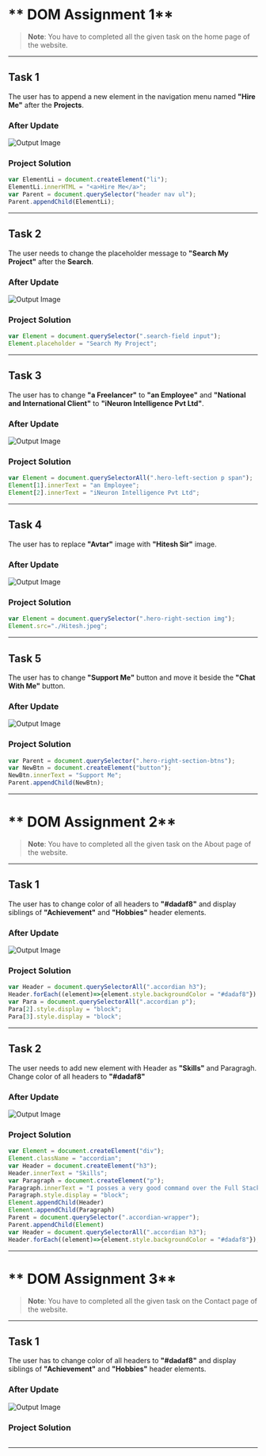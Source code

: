 # ** DOM Assignment 1**
>**Note**: You have to completed all the given task on the home page of the website.

---

## **Task 1**

The user has to append a new element in the navigation menu named **"Hire Me"** after the **Projects**.

### **After Update**
![Output Image](./firstAssignmentImage/task1Output.png)

### **Project Solution**
```js
var ElementLi = document.createElement("li");
ElementLi.innerHTML = "<a>Hire Me</a>";
var Parent = document.querySelector("header nav ul");
Parent.appendChild(ElementLi);
```
---

## **Task 2**

The user needs to change the placeholder message to **"Search My Project"** after the **Search**.

### **After Update**
![Output Image](./firstAssignmentImage/task2Output.png)

### **Project Solution**
```js
var Element = document.querySelector(".search-field input");
Element.placeholder = "Search My Project";
```
---

## **Task 3**

The user has to change **"a Freelancer"** to **"an Employee"** and **"National and International Client"** to **"iNeuron Intelligence Pvt Ltd"**.

### **After Update**
![Output Image](./firstAssignmentImage/task3Output.png)

### **Project Solution**
```js
var Element = document.querySelectorAll(".hero-left-section p span");
Element[1].innerText = "an Employee";
Element[2].innerText = "iNeuron Intelligence Pvt Ltd";
```
---

## **Task 4**

The user has to replace **"Avtar"** image with **"Hitesh Sir"** image.

### **After Update**
![Output Image](./firstAssignmentImage/task4Output.png)

### **Project Solution**
```js
var Element = document.querySelector(".hero-right-section img");
Element.src="./Hitesh.jpeg";
```
---

## **Task 5**

The user has to change **"Support Me"** button and move it beside the **"Chat With Me"** button.

### **After Update**
![Output Image](./firstAssignmentImage/task5Output.png)

### **Project Solution**
```js
var Parent = document.querySelector(".hero-right-section-btns");
var NewBtn = document.createElement("button");
NewBtn.innerText = "Support Me";
Parent.appendChild(NewBtn);
```
---

# ** DOM Assignment 2**
>**Note**: You have to completed all the given task on the About page of the website.

---

## **Task 1**

The user has to change color of all headers to **"#dadaf8"** and display siblings of **"Achievement"** and **"Hobbies"** header elements.

### **After Update**
![Output Image](./secondAssignmentImage/task1Output.png)

### **Project Solution**
```js
var Header = document.querySelectorAll(".accordian h3");
Header.forEach((element)=>{element.style.backgroundColor = "#dadaf8"})
var Para = document.querySelectorAll(".accordian p");
Para[2].style.display = "block";
Para[3].style.display = "block";
```
---

## **Task 2**

The user needs to add new element with Header as **"Skills"** and Paragragh. Change color of all headers to **"#dadaf8"**

### **After Update**
![Output Image](./secondAssignmentImage/task2Output.png)

### **Project Solution**
```js
var Element = document.createElement("div");
Element.className = "accordian";
var Header = document.createElement("h3");
Header.innerText = "Skills";
var Paragraph = document.createElement("p");
Paragraph.innerText = "I posses a very good command over the Full Stack Development technologies like MERN which can be seen in my work over the Github.";
Paragraph.style.display = "block";
Element.appendChild(Header)
Element.appendChild(Paragraph)
Parent = document.querySelector(".accordian-wrapper");
Parent.appendChild(Element)
var Header = document.querySelectorAll(".accordian h3");
Header.forEach((element)=>{element.style.backgroundColor = "#dadaf8"});
```
---

# ** DOM Assignment 3**
>**Note**: You have to completed all the given task on the Contact page of the website.

---

## **Task 1**

The user has to change color of all headers to **"#dadaf8"** and display siblings of **"Achievement"** and **"Hobbies"** header elements.

### **After Update**
![Output Image](./thirdAssignmentImage/task1Output.png)

### **Project Solution**
```js

```
---
